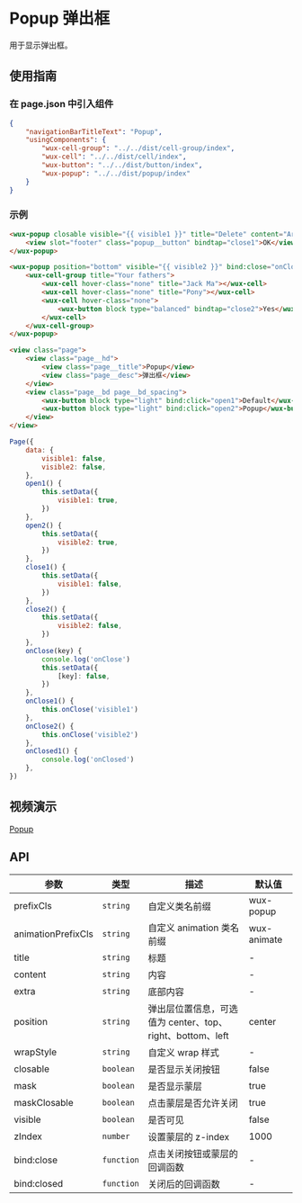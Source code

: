 # Popup 弹出框

用于显示弹出框。

## 使用指南

### 在 page.json 中引入组件

```json
{
    "navigationBarTitleText": "Popup",
    "usingComponents": {
        "wux-cell-group": "../../dist/cell-group/index",
        "wux-cell": "../../dist/cell/index",
        "wux-button": "../../dist/button/index",
        "wux-popup": "../../dist/popup/index"
    }
}
```

### 示例

```html
<wux-popup closable visible="{{ visible1 }}" title="Delete" content="Are you sure???" bind:close="onClose1" bind:closed="onClosed1">
    <view slot="footer" class="popup__button" bindtap="close1">OK</view>
</wux-popup>

<wux-popup position="bottom" visible="{{ visible2 }}" bind:close="onClose2">
    <wux-cell-group title="Your fathers">
        <wux-cell hover-class="none" title="Jack Ma"></wux-cell>
        <wux-cell hover-class="none" title="Pony"></wux-cell>
        <wux-cell hover-class="none">
            <wux-button block type="balanced" bindtap="close2">Yes</wux-button>
        </wux-cell>
    </wux-cell-group>
</wux-popup>

<view class="page">
    <view class="page__hd">
        <view class="page__title">Popup</view>
        <view class="page__desc">弹出框</view>
    </view>
    <view class="page__bd page__bd_spacing">
        <wux-button block type="light" bind:click="open1">Default</wux-button>
        <wux-button block type="light" bind:click="open2">Popup</wux-button>
    </view>
</view>
```

```js
Page({
    data: {
        visible1: false,
        visible2: false,
    },
    open1() {
        this.setData({
            visible1: true,
        })
    },
    open2() {
        this.setData({
            visible2: true,
        })
    },
    close1() {
        this.setData({
            visible1: false,
        })
    },
    close2() {
        this.setData({
            visible2: false,
        })
    },
    onClose(key) {
        console.log('onClose')
        this.setData({
            [key]: false,
        })
    },
    onClose1() {
        this.onClose('visible1')
    },
    onClose2() {
        this.onClose('visible2')
    },
    onClosed1() {
        console.log('onClosed')
    },
})
```

## 视频演示

[Popup](./_media/popup.mp4 ':include :type=iframe width=375px height=667px')

## API

| 参数 | 类型 | 描述 | 默认值 |
| --- | --- | --- | --- |
| prefixCls | <code>string</code> | 自定义类名前缀 | wux-popup |
| animationPrefixCls | <code>string</code> | 自定义 animation 类名前缀 | wux-animate |
| title | <code>string</code> | 标题 | - |
| content | <code>string</code> | 内容 | - |
| extra | <code>string</code> | 底部内容 | - |
| position | <code>string</code> | 弹出层位置信息，可选值为 center、top、right、bottom、left | center |
| wrapStyle | <code>string</code> | 自定义 wrap 样式 | - |
| closable | <code>boolean</code> | 是否显示关闭按钮 | false |
| mask | <code>boolean</code> | 是否显示蒙层 | true |
| maskClosable | <code>boolean</code> | 点击蒙层是否允许关闭 | true |
| visible | <code>boolean</code> | 是否可见 | false |
| zIndex | <code>number</code> | 设置蒙层的 z-index | 1000 |
| bind:close | <code>function</code> | 点击关闭按钮或蒙层的回调函数 | - |
| bind:closed | <code>function</code> | 关闭后的回调函数 | - |